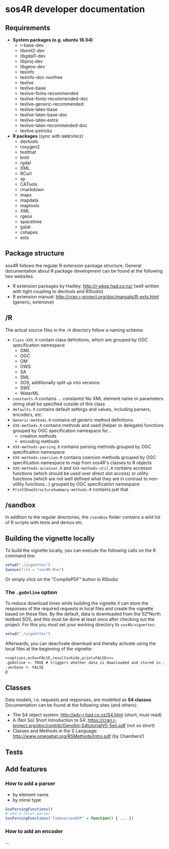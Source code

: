 # sos4R developer documentation

## Requirements

* **System packages (e.g. ubuntu 18.04)**
    * r-base-dev
    * libxml2-dev
    * libgdal1-dev
    * libproj-dev
    * libgeos-dev
    * texinfo
    * texinfo-doc-nonfree
    * texlive
    * texlive-base
    * texlive-fonts-recommended
    * texlive-fonts-recommended-doc
    * texlive-generic-recommended
    * texlive-latex-base
    * texlive-latex-base-doc
    * texlive-latex-extra
    * texlive-latex-recommended-doc
    * texlive-pstricks
* **R packages** (sync with `NAMESPACE`)
    * devtools
    * roxygen2
    * testthat
    * knitr
    * rgdal
    * XML
    * RCurl
    * sp
    * CATools
    * rmarkdown
    * maps
    * mapdata
    * maptools
    * XML
    * rgeos
    * spacetime
    * gstat
    * cshapes
    * exts


## Package structure

sos4R follows the regular R extension package structure. General documentation about R package development can be found at the following two websites.

* R extension packages by Hadley: http://r-pkgs.had.co.nz/ (well written with tight coupling to devtools and RStudio)
* R extension manual: http://cran.r-project.org/doc/manuals/R-exts.html (generic, extensive)

## /R

The actual source files in the ``/R`` directory follow a naming schema:

* ``Class-XXX.R`` contain class definitions, which are grouped by OGC specification namespace
  * GML
  * OGC
  * OM
  * OWS
  * SA
  * SML
  * SOS, additionally split up into versions
  * SWE
  * WaterML
* ``constants.R`` contains ... constants! No XML element name or parameters string shall be specified outside of this class
* ``defaults.R`` contains default settings and values, including parsers, encoders, etc.
* ``Generic-methods.R`` contains _all_ generic method definitions
* ``XXX-methods.R`` contains methods and used (helper or delegate) functions grouped by OGC specification namespace for...
  * creation methods
  * encoding methods
* ``XXX-methods-parsing.R`` contains parsing methods grouped by OGC specification namespace 
* ``XXX-methods-coercion.R`` contains coercion methods grouped by OGC specification namespace to map from sos4R's classes to R objects
* ``XXX-methods-accessor.R`` and ``XXX-methods-util.R`` contains accessor functions (which should be used over direct slot access) or utility functions (which are not well defined what they are in contrast to non-utility functions...) grouped by OGC specification namespace
* ``PrintShowStructureSummary-methods.R`` contains just that


## /sandbox

In addition to the regular directories, the ``/sandbox`` folder contains a wild list of R scripts with tests and demos etc.

## Building the vignette locally

To build the vignette locally, you can execute the following calls on the R command line:

```r
setwd("./vignettes")
Sweave(file = "sos4R.Rnw")
```

Or simply click on the "CompilePDF" button in RStudio

### The ``.goOnline`` option

To reduce download times while building the vignette it can store the responses of the required requests in local files and create the vignette based on these files. By the default, data is downloaded from the 52°North testbed SOS, and this must be done at least once after checking out the project. For this you must set your working directory to ``sos4R/vignettes``:

```r
setwd("./vignettes")
```

Afterwards, you can deactivate download and thereby activate using the local files at the beginning of the vignette:

```tex
<<options,echo=FALSE,results=hide,print=FALSE>>= 
.goOnline <- TRUE # triggers whether data is downloaded and stored in /vignettes folder
.verbose <- FALSE
@

```

## Classes

Data models, i.e. requests and responses, are modelled as **S4 classes**. Documentation can be found at the following sites (and others):

* The S4 object system: http://adv-r.had.co.nz/S4.html (short, must read)
* A (Not So) Short Introduction to S4: https://cran.r-project.org/doc/contrib/Genolini-S4tutorialV0-5en.pdf (not so short)
* Classes and Methods in the S Language: http://www.omegahat.org/RSMethods/Intro.pdf (by Chambers!)

## Tests



## Add features

### How to add a parser

* by element name
* by mime type

```r
SosParsingFunctions()
# add a local parser
SosParsingFunctions("TimeseriesKVP" = function() { ... })
```

### How to add an encoder

...